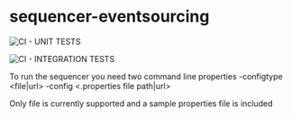 # sequencer-eventsourcing

![CI - UNIT TESTS](https://github.com/buckerslondon/sequencer-eventsourcing/workflows/CI%20-%20Run%20unit%20tests/badge.svg)

![CI - INTEGRATION TESTS](https://github.com/buckerslondon/sequencer-eventsourcing/workflows/CI%20-%20Run%20integration%20tests/badge.svg)

To run the sequencer you need two command line properties -configtype <file|url> -config <.properties file path|url>

Only file is currently supported and a sample properties file is included